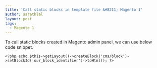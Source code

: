 ```yaml
---
title: 'Call static blocks in template file &#8211; Magento 1'
author: sarathlal
layout: post
tags:
  - Magento 1
---
```

To call static blocks created in Magento admin panel, we can use below code snippet.

    <?php echo $this->getLayout()->createBlock('cms/block')->setBlockId('our_block_identifier')->toHtml(); ?>
